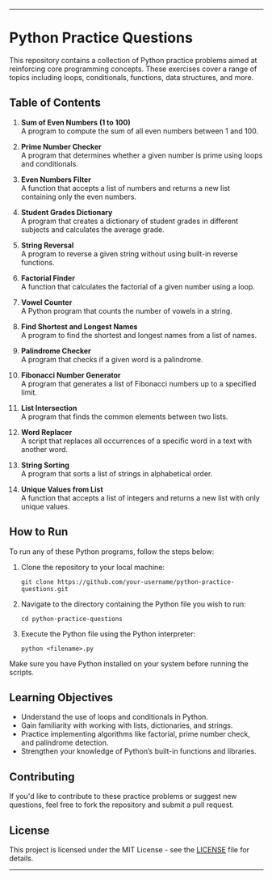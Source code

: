 
---

# Python Practice Questions

This repository contains a collection of Python practice problems aimed at reinforcing core programming concepts. These exercises cover a range of topics including loops, conditionals, functions, data structures, and more.

## Table of Contents

1. **Sum of Even Numbers (1 to 100)**  
   A program to compute the sum of all even numbers between 1 and 100.

2. **Prime Number Checker**  
   A program that determines whether a given number is prime using loops and conditionals.

3. **Even Numbers Filter**  
   A function that accepts a list of numbers and returns a new list containing only the even numbers.

4. **Student Grades Dictionary**  
   A program that creates a dictionary of student grades in different subjects and calculates the average grade.

5. **String Reversal**  
   A program to reverse a given string without using built-in reverse functions.

6. **Factorial Finder**  
   A function that calculates the factorial of a given number using a loop.

7. **Vowel Counter**  
   A Python program that counts the number of vowels in a string.

8. **Find Shortest and Longest Names**  
   A program to find the shortest and longest names from a list of names.

9. **Palindrome Checker**  
   A program that checks if a given word is a palindrome.

10. **Fibonacci Number Generator**  
    A program that generates a list of Fibonacci numbers up to a specified limit.

11. **List Intersection**  
    A program that finds the common elements between two lists.

12. **Word Replacer**  
    A script that replaces all occurrences of a specific word in a text with another word.

13. **String Sorting**  
    A program that sorts a list of strings in alphabetical order.

14. **Unique Values from List**  
    A function that accepts a list of integers and returns a new list with only unique values.

## How to Run

To run any of these Python programs, follow the steps below:

1. Clone the repository to your local machine:
   ```
   git clone https://github.com/your-username/python-practice-questions.git
   ```

2. Navigate to the directory containing the Python file you wish to run:
   ```
   cd python-practice-questions
   ```

3. Execute the Python file using the Python interpreter:
   ```
   python <filename>.py
   ```

Make sure you have Python installed on your system before running the scripts.

## Learning Objectives

- Understand the use of loops and conditionals in Python.
- Gain familiarity with working with lists, dictionaries, and strings.
- Practice implementing algorithms like factorial, prime number check, and palindrome detection.
- Strengthen your knowledge of Python’s built-in functions and libraries.

## Contributing

If you'd like to contribute to these practice problems or suggest new questions, feel free to fork the repository and submit a pull request.

## License

This project is licensed under the MIT License - see the [LICENSE](LICENSE) file for details.

---
